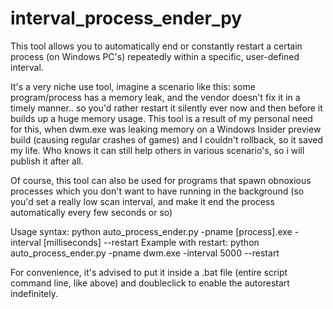 # interval_process_ender_py

This tool allows you to automatically end or constantly restart a certain process (on Windows PC's) repeatedly within a specific, user-defined interval.

It's a very niche use tool, imagine a scenario like this: some program/process has a memory leak, and the vendor doesn't fix it in a timely manner.. so you'd rather restart it silently ever now and then before it builds up a huge memory usage. This tool is a result of my personal need for this, when dwm.exe was leaking memory on a Windows Insider preview build (causing regular crashes of games) and I couldn't rollback, so it saved my life. Who knows it can still help others in various scenario's, so i will publish it after all.

Of course, this tool can also be used for programs that spawn obnoxious processes which you don't want to have running in the background (so you'd set a really low scan interval, and make it end the process automatically every few seconds or so)


Usage syntax: python auto_process_ender.py -pname [process].exe -interval [milliseconds] --restart
Example with restart: python auto_process_ender.py -pname dwm.exe -interval 5000 --restart

For convenience, it's advised to put it inside a .bat file (entire script command line, like above) and doubleclick to enable the autorestart indefinitely.
